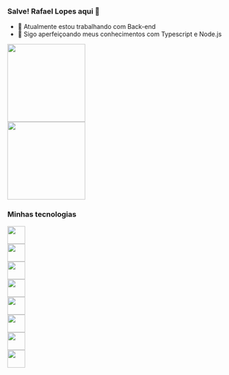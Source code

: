 ### Salve! Rafael Lopes aqui 🚀

- 🔭 Atualmente estou trabalhando com Back-end
- 🌱 Sigo aperfeiçoando meus conhecimentos com Typescript e Node.js

<div style="display: flex; flex-direction: column; justify-content: space-between;>
  <a href="https://github.com/rafaelslopes1">
    <img height=176 align="center" src="https://github-readme-stats.vercel.app/api?username=rafaelslopes1&show_icons=true&hide=stars&theme=transparent&rank_icon=github" />
  </a>
  <a href="https://github.com/rafaelslopes1">
    <img height=176 align="center" src="https://github-readme-stats.vercel.app/api/top-langs?username=rafaelslopes1&layout=compact&theme=transparent&langs_count=8&card_width=320" />
  </a>  
</div>

### Minhas tecnologias

<div style="display: flex; flex-direction: column;justify-content: center;">
  <img height=40 src="https://cdn.jsdelivr.net/gh/devicons/devicon/icons/nodejs/nodejs-original.svg" />
  <img height=40 src="https://cdn.jsdelivr.net/gh/devicons/devicon/icons/nestjs/nestjs-plain.svg" />
  <img height=40 src="https://cdn.jsdelivr.net/gh/devicons/devicon/icons/javascript/javascript-original.svg" />
  <img height=40 src="https://cdn.jsdelivr.net/gh/devicons/devicon/icons/typescript/typescript-original.svg" />
  <img height=40 src="https://cdn.jsdelivr.net/gh/devicons/devicon/icons/postgresql/postgresql-original.svg" />
  
  <img height=40 src="https://cdn.jsdelivr.net/gh/devicons/devicon/icons/react/react-original.svg" />
  <img height=40 src="https://cdn.jsdelivr.net/gh/devicons/devicon/icons/html5/html5-original.svg" />
  <img height=40 src="https://cdn.jsdelivr.net/gh/devicons/devicon/icons/css3/css3-original.svg" />
</div>
          
